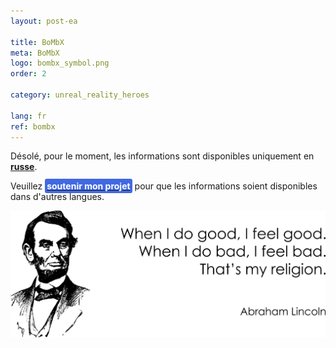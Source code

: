 ```yaml
---
layout: post-ea

title: BoMbX
meta: BoMbX
logo: bombx_symbol.png
order: 2

category: unreal_reality_heroes

lang: fr
ref: bombx
---
```


Désolé, pour le moment, les informations sont disponibles uniquement en **<a href="https://lincolnvirus.com/projects/ru/comics/unreal_reality/heroes/bombx.html" target="_blank">russe</a>**.

Veuillez **<a href="https://www.paypal.com/cgi-bin/webscr?cmd=_s-xclick&hosted_button_id=T3KLFW2TE8SJC&source=url" target="_blank"><span style="background-color:#4169E1; color:white; padding:3px; border-radius: 3px">soutenir&nbsp;mon&nbsp;projet</span></a>** pour que les informations soient disponibles dans d'autres langues.

<a data-fancybox="gallery" href="/img/programming/Lincoln.png"><img src="/img/programming/Lincoln.png" alt=""></a>
